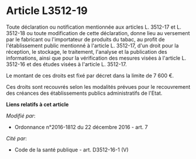 # Article L3512-19

Toute déclaration  ou notification mentionnée aux articles L. 3512-17 et L. 3512-18 ou toute modification de cette
déclaration, donne lieu au versement par le fabricant ou l'importateur de produits du tabac, au profit de l'établissement
public mentionné à l'article L. 3512-17, d'un droit pour la réception, le stockage, le traitement, l'analyse et la
publication des informations, ainsi que pour la vérification des mesures visées à l'article L. 3512-16 et des études visées à
l'article L. 3512-17. 

Le montant de ces droits est fixé par décret dans la limite de 7 600 €. 

Ces droits sont recouvrés selon les modalités prévues pour le recouvrement des créances des établissements publics
administratifs de l'Etat.

**Liens relatifs à cet article**

_Modifié par_:

  - Ordonnance n°2016-1812 du 22 décembre 2016 - art. 7

_Cité par_:

  - Code de la santé publique - art. D3512-16-1 (V)

